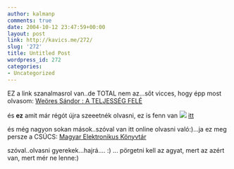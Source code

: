 ```yaml
---
author: kalmanp
comments: true
date: 2004-10-12 23:47:59+00:00
layout: post
link: http://kavics.me/272/
slug: '272'
title: Untitled Post
wordpress_id: 272
categories:
- Uncategorized
---
```


EZ a link szanalmasrol van..de TOTAL nem az...sőt vicces, hogy épp most olvasom: [Weöres Sándor : A TELJESSÉG FELÉ](http://www.sztaki.hu/~smarton/vegtelen/weores.htm)




és **ez** amit már régót újra szeeetnék olvasni, ez is fenn van ![](http://kavics.freeblog.hu/Files/kisherceg.jpg) [itt](http://www.sztaki.hu/~smarton/vegtelen/index.htm)




és még nagyon sokan mások..szóval van itt online olvasni való:)...ja ez meg persze a CSÚCS: [Magyar Elektronikus Könyvtár](http://mek.oszk.hu/)




szóval..olvasni gyerekek...hajrá.... :) ... pörgetni kell az agyat, mert az azért van, mert mér ne lenne:)
